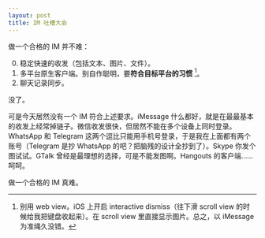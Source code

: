 ```yaml
---
layout: post
title: IM 吐槽大会
---
```


做一个合格的 IM 并不难：

0. 稳定快速的收发（包括文本、图片、文件）。
0. 多平台原生客户端。别自作聪明，要**符合目标平台的习惯** [^1]。
0. 聊天记录同步。

没了。

可是今天居然没有一个 IM 符合上述要求。iMessage 什么都好，就是在最最基本的收发上经常掉链子。微信收发很快，但居然不能在多个设备上同时登录。WhatsApp 和 Telegram 这两个逗比只能用手机号登录，于是我在上面都有两个账号（Telegram 是抄 WhatsApp 的吧？把脑残的设计全抄到了）。Skype 你发个图试试。GTalk 曾经是最理想的选择，可是不能发图啊。Hangouts 的客户端……呵呵。

做一个合格的 IM 真难。

[^1]: 别用 web view。iOS 上开启 interactive dismiss（往下滑 scroll view 的时候给我把键盘收起来）。在 scroll view 里直接显示图片。总之，以 iMessage 为准绳久没错。
